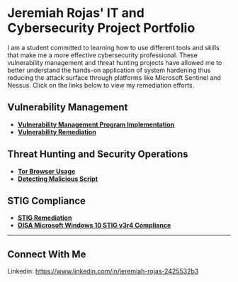# Jeremiah Rojas' IT and Cybersecurity Project Portfolio

I am a student committed to learning how to use different tools and skills that make me a more effective cybersecurity professional. These vulnerability management and threat hunting  projects have allowed me to better understand the hands-on application of system hardening thus reducing the attack surface through platforms like Microsoft Sentinel and Nessus. Click on the links below to view my remediation efforts.


## Vulnerability Management

- **[Vulnerability Management Program Implementation](https://github.com/Jeremiah-Rojas/Vulnerability-Management)**
- **[Vulnerability Remediation](https://github.com/Jeremiah-Rojas/Vulnerability-Remediation)**

## Threat Hunting and Security Operations

- **[Tor Browser Usage](https://github.com/Jeremiah-Rojas/Threat-Hunting)**
- **[Detecting Malicious Script](https://github.com/Jeremiah-Rojas/Malicious-Script)**

## STIG Compliance

- **[STIG Remediation](https://github.com/Jeremiah-Rojas/Jeremiah-Rojas/tree/main/STIGs)**
- **[DISA Microsoft Windows 10 STIG v3r4 Compliance](https://github.com/Jeremiah-Rojas/Jeremiah-Rojas/tree/main/STIGs)**
<hr/>

## Connect With Me

Linkedin: https://www.linkedin.com/in/jeremiah-rojas-2425532b3

<!--
<img width="35" alt="image" src="https://github.com/user-attachments/assets/2f41c7cd-5ea8-4475-b451-a37161b6c3fb"> 
<img width="35" alt="image" src="https://github.com/user-attachments/assets/77649969-9910-4994-8b96-74a116cfb2a8">
-->
